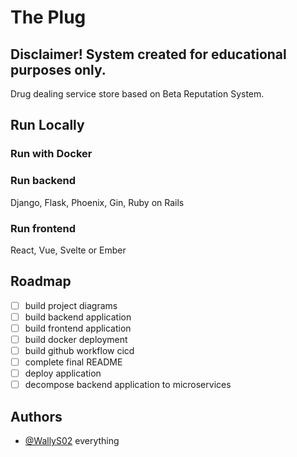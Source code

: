 # The Plug
## Disclaimer! System created for educational purposes only.
Drug dealing service store based on Beta Reputation System.
## Run Locally
### Run with Docker
### Run backend
Django, Flask, Phoenix, Gin, Ruby on Rails
### Run frontend
React, Vue, Svelte or Ember
## Roadmap
- [ ] build project diagrams
- [ ] build backend application
- [ ] build frontend application
- [ ] build docker deployment
- [ ] build github workflow cicd
- [ ] complete final README
- [ ] deploy application
- [ ] decompose backend application to microservices
## Authors
- [@WallyS02](https://github.com/WallyS02) everything
